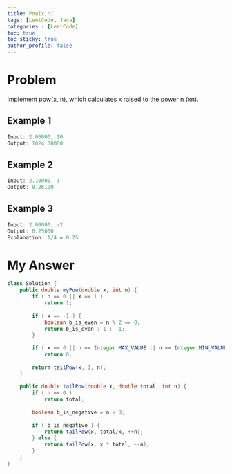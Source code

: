 ```yaml
---
title: Pow(x,n)
tags: [LeetCode, Java]
categories : [LeetCode]
toc: true
toc_sticky: true
author_profile: false
---
```


# Problem

Implement pow(x, n), which calculates x raised to the power n (xn).

## Example 1

```swift
Input: 2.00000, 10
Output: 1024.00000
```

## Example 2

```swift
Input: 2.10000, 3
Output: 9.26100
```

## Example 3

```swift
Input: 2.00000, -2
Output: 0.25000
Explanation: 1/4 = 0.25
```

# My Answer
  
```java
class Solution {
    public double myPow(double x, int n) {
        if ( n == 0 || x == 1 )
            return 1;
        
        if ( x == -1 ) {
            boolean b_is_even = n % 2 == 0;
            return b_is_even ? 1 : -1;
        }
        
        if ( x == 0 || n == Integer.MAX_VALUE || n == Integer.MIN_VALUE)
            return 0;
        
        return tailPow(x, 1, n);
    }
    
    public double tailPow(double x, double total, int n) {
        if ( n == 0 )
            return total;
        
        boolean b_is_negative = n < 0;
        
        if ( b_is_negative ) {
            return tailPow(x, total/x, ++n);
        } else {
            return tailPow(x, x * total, --n);    
        }        
    }
}
```

